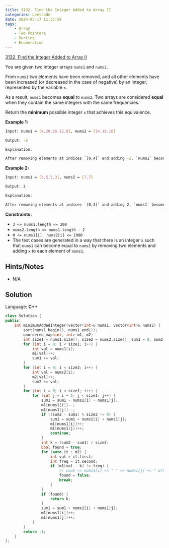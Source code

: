 ```yaml
---
title: 3132. Find the Integer Added to Array II
categories: Leetcode
date: 2024-05-17 11:33:59
tags:
    - Array
    - Two Pointers
    - Sorting
    - Enumeration
---
```


[3132. Find the Integer Added to Array II](https://leetcode.com/problems/find-the-integer-added-to-array-ii/description/)

You are given two integer arrays `nums1` and `nums2`.

From `nums1` two elements have been removed, and all other elements have been increased (or decreased in the case of negative) by an integer, represented by the variable `x`.

As a result, `nums1` becomes **equal**  to `nums2`. Two arrays are considered **equal**  when they contain the same integers with the same frequencies.

Return the **minimum**  possible integer `x` that achieves this equivalence.

**Example 1:**

```bash
Input: nums1 = [4,20,16,12,8], nums2 = [14,18,10]

Output: -2

Explanation:

After removing elements at indices `[0,4]` and adding -2, `nums1` becomes `[18,14,10]`.
```

**Example 2:**

```bash
Input: nums1 = [3,5,5,3], nums2 = [7,7]

Output: 2

Explanation:

After removing elements at indices `[0,3]` and adding 2, `nums1` becomes `[7,7]`.
```

**Constraints:**

- `3 <= nums1.length <= 200`
- `nums2.length == nums1.length - 2`
- `0 <= nums1[i], nums2[i] <= 1000`
- The test cases are generated in a way that there is an integer `x` such that `nums1` can become equal to `nums2` by removing two elements and adding `x` to each element of `nums1`.

## Hints/Notes

- N/A

## Solution

Language: **C++**

```C++
class Solution {
public:
    int minimumAddedInteger(vector<int>& nums1, vector<int>& nums2) {
        sort(nums1.begin(), nums1.end());
        unordered_map<int, int> m1, m2;
        int size1 = nums1.size(), size2 = nums2.size(), sum1 = 0, sum2 = 0;
        for (int i = 0; i < size1; i++) {
            int val = nums1[i];
            m1[val]++;
            sum1 += val;
        }
        for (int i = 0; i < size2; i++) {
            int val = nums2[i];
            m2[val]++;
            sum2 += val;
        }
        for (int i = 0; i < size1; i++) {
            for (int j = i + 1; j < size1; j++) {
                sum1 = sum1 - nums1[i] - nums1[j];
                m1[nums1[i]]--;
                m1[nums1[j]]--;
                if ((sum2 - sum1) % size2 != 0) {
                    sum1 = sum1 + nums1[i] + nums1[j];
                    m1[nums1[i]]++;
                    m1[nums1[j]]++;
                    continue;
                }
                int k = (sum2 - sum1) / size2;
                bool found = true;
                for (auto it : m2) {
                    int val = it.first;
                    int freq = it.second;
                    if (m1[val - k] != freq) {
                        // cout << nums1[i] << " " << nums1[j] << " wrong: " << val << endl;
                        found = false;
                        break;
                    }
                }
                if (found) {
                    return k;
                }
                sum1 = sum1 + nums1[i] + nums1[j];
                m1[nums1[i]]++;
                m1[nums1[j]]++;
            }
        }
        return -1;
    }
};
```
